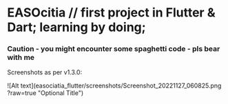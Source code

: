 # EASOcitia  // first project in Flutter & Dart; learning by doing;
### Caution - you might encounter some spaghetti code - pls bear with me

Screenshots as per v1.3.0:

![Alt text](easociatia_flutter/screenshots/Screenshot_20221127_060825.png ?raw=true "Optional Title")
